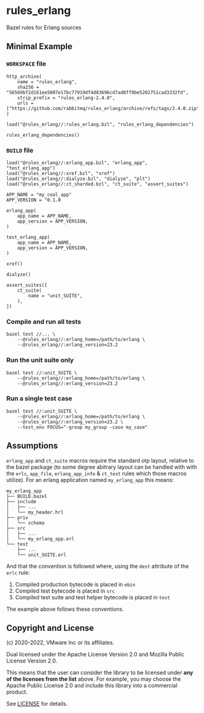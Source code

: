 # rules_erlang

Bazel rules for Erlang sources

## Minimal Example

### `WORKSPACE` file

```starlark
http_archive(
    name = "rules_erlang",
    sha256 = "56569bf2d161ee5007e17bc77919df4d83696cd7ad8ff9be5202751cad3332fd",
    strip_prefix = "rules_erlang-2.4.0",
    urls = ["https://github.com/rabbitmq/rules_erlang/archive/refs/tags/2.4.0.zip"],
)

load("@rules_erlang//:rules_erlang.bzl", "rules_erlang_dependencies")

rules_erlang_dependencies()
```

### `BUILD` file

```starlark
load("@rules_erlang//:erlang_app.bzl", "erlang_app", "test_erlang_app")
load("@rules_erlang//:xref.bzl", "xref")
load("@rules_erlang//:dialyze.bzl", "dialyze", "plt")
load("@rules_erlang//:ct_sharded.bzl", "ct_suite", "assert_suites")

APP_NAME = "my_cool_app"
APP_VERSION = "0.1.0

erlang_app(
    app_name = APP_NAME,
    app_version = APP_VERSION,
)

test_erlang_app(
    app_name = APP_NAME,
    app_version = APP_VERSION,
)

xref()

dialyze()

assert_suites([
    ct_suite(
        name = "unit_SUITE",
    ),
])
```

### Compile and run all tests

```shell
bazel test //... \
    --@rules_erlang//:erlang_home=/path/to/erlang \
    --@rules_erlang//:erlang_version=23.2
```

### Run the unit suite only

```shell
bazel test //:unit_SUITE \
    --@rules_erlang//:erlang_home=/path/to/erlang \
    --@rules_erlang//:erlang_version=23.2
```

### Run a single test case

```shell
bazel test //:unit_SUITE \
    --@rules_erlang//:erlang_home=/path/to/erlang \
    --@rules_erlang//:erlang_version=23.2 \
    --test_env FOCUS="-group my_group -case my_case"
```

## Assumptions

`erlang_app` and `ct_suite` macros require the standard otp layout, relative to the bazel package (to some degree abitrary layout can be handled with with the `erlc`, `app_file`, `erlang_app_info` & `ct_test` rules which those macros utilize). For an erlang application named `my_erlang_app` this means:

```
my_erlang_app
├── BUILD.bazel
├── include
│   ├── ...
│   └── my_header.hrl
├── priv
│   └── schema
├── src
│   ├── ...
│   └── my_erlang_app.erl
└── test
    ├── ...
    └── unit_SUITE.erl
```

And that the convention is followed where, using the `dest` attribute of the `erlc` rule:
1. Compiled production bytecode is placed in `ebin`
2. Compiled test bytecode is placed in `src`
3. Compiled test suite and test helper bytecode is placed in `test`

The example above follows these conventions.

## Copyright and License

(c) 2020-2022, VMware Inc or its affiliates.

Dual licensed under the Apache License Version 2.0 and
Mozilla Public License Version 2.0.

This means that the user can consider the library to be licensed under
**any of the licenses from the list** above. For example, you may
choose the Apache Public License 2.0 and include this library into a
commercial product.

See [LICENSE](./LICENSE) for details.
